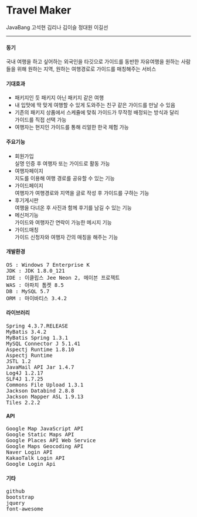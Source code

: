 # Travel Maker
JavaBang
고석현 김리나 김이슬 정대원 이길선
<hr>

#### 동기
국내 여행을 하고 싶어하는 외국인을 타깃으로
가이드를 동반한 자유여행을 원하는 사람들을 위해
원하는 지역, 원하는 여행경로로 가이드를 매칭해주는 서비스

#### 기대효과
- 패키지인 듯 패키지 아닌 패키지 같은 여행<br>
- 내 입맛에 딱 맞게 여행할 수 있게 도와주는 친구 같은 가이드를 만날 수 있음<br>
- 기존의 패키지 상품에서 스케쥴에 맞춰 가이드가 무작정 배정되는 방식과 달리<br>
   가이드를 직접 선택 가능
- 여행자는 현지인 가이드를 통해 리얼한 한국 체험 가능<br>

#### 주요기능
- 회원가입<br>
  실명 인증 후 여행자 또는 가이드로 활동 가능<br>
- 여행자페이지<br>
  지도를 이용해 여행 경로를 공유할 수 있는 기능<br>
- 가이드페이지<br>
  여행자가 여행경로와 지역을 글로 작성 후 가이드를 구하는 기능<br>
- 후기게시판<br>
  여행을 다녀온 후 사진과 함께 후기를 남길 수 있는 기능<br>
- 메신저기능<br>
  가이드와 여행자간 연락이 가능한 메시지 기능<br>
- 가이드매칭<br>
  가이드 신청자와 여행자 간의 매칭을 해주는 기능<br>

#### 개발환경
<pre>OS : Windows 7 Enterprise K
JDK : JDK 1.8.0_121
IDE : 이클립스 Jee Neon 2, 메이븐 프로젝트
WAS : 아파치 톰켓 8.5
DB : MySQL 5.7
ORM : 마이바티스 3.4.2</pre>

#### 라이브러리
<pre>Spring 4.3.7.RELEASE
MyBatis 3.4.2
MyBatis Spring 1.3.1
MySQL Connector J 5.1.41
Aspectj Runtime 1.8.10
Aspectj Runtime
JSTL 1.2
JavaMail API Jar 1.4.7
Log4J 1.2.17
SLF4J 1.7.25
Commons File Upload 1.3.1
Jackson Databind 2.8.8
Jackson Mapper ASL 1.9.13
Tiles 2.2.2</pre>

#### API
<pre>Google Map JavaScript API
Google Static Maps API
Google Places API Web Service
Google Maps Geocoding API
Naver Login API
KakaoTalk Login API
Google Login Api</pre>

#### 기타
<pre>github
bootstrap
jquery
font-awesome</pre>
